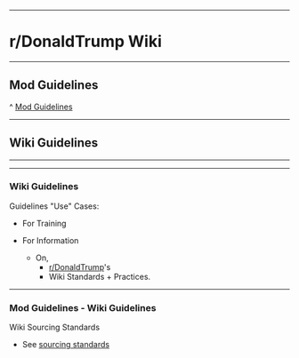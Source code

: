 -----

# **r/DonaldTrump Wiki**

-----

## Mod Guidelines

^ [Mod Guidelines](https://www.reddit.com/r/donaldtrump/wiki/mod_guidelines)

-----


## Wiki Guidelines


-----

[//]:# 'Dev'

[//]:# 'Dev'

-----

### Wiki Guidelines

Guidelines "Use" Cases:
  
  - For Training
  
  - For Information 
    - On,
      - [r/DonaldTrump](https://www.reddit.com/r/donaldtrump/wiki/subreddit)'s 
      - Wiki Standards + Practices.

-----

### Mod Guidelines - Wiki Guidelines

Wiki Sourcing Standards

  - See [sourcing standards](https://www.reddit.com/r/donaldtrump/wiki/mod_guidelines/wiki/sourcing_standards)